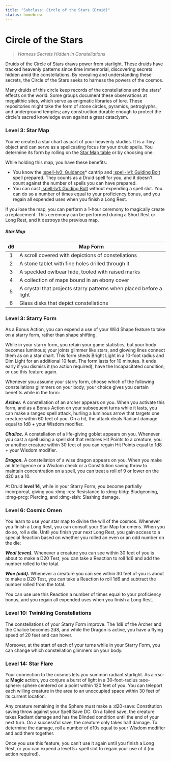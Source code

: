 ```yaml
---
title: "Subclass: Circle of the Stars (Druid)"
status: homebrew
---
```


<p style="display:none">
Harness Secrets Hidden in Constellations
</p>

# Circle of the Stars

> *Harness Secrets Hidden in Constellations*


Druids of the Circle of Stars draws power from starlight. These druids have tracked heavenly patterns since time immemorial, discovering secrets hidden amid the constellations. By revealing and understanding these secrets, the Circle of the Stars seeks to harness the powers of the cosmos.

Many druids of this circle keep records of the constellations and the stars' effects on the world. Some groups document these observations at megalithic sites, which serve as enigmatic libraries of lore. These repositories might take the form of stone circles, pyramids, petroglyphs, and underground temples; any construction durable enough to protect the circle's sacred knowledge even against a great cataclysm.

### Level 3: Star Map

You've created a star chart as part of your heavenly studies. It is a Tiny object and can serve as a spellcasting focus for your druid spells. You determine its form by rolling on the [Star Map table] or by choosing one.

[Star Map table]: #star-map

While holding this map, you have these benefits:

- You know the [:spell-lv0: Guidance]* cantrip and [:spell-lv1: Guiding Bolt] spell prepared. They counts as a Druid spell for you, and it doesn't count against the number of spells you can have prepared.
- You can cast [:spell-lv1: Guiding Bolt] without expending a spell slot. You can do so a number of times equal to your proficiency bonus, and you regain all expended uses when you finish a Long Rest.

[:spell-lv0: Guidance]: ../../spells/description/core/cantrip.md#guidance
[:spell-lv1: Guiding Bolt]: ../../spells/description/core/level-1.md#guiding-bolt
  
If you lose the map, you can perform a 1-hour ceremony to magically create a replacement. This ceremony can be performed during a Short Rest or Long Rest, and it destroys the previous map.

##### Star Map 

| d6 | Map Form |
|:-:|---|
| 1 | A scroll covered with depictions of constellations |
| 2 | A stone tablet with fine holes drilled through it |
| 3 | A speckled owlbear hide, tooled with raised marks |
| 4 | A collection of maps bound in an ebony cover |
| 5 | A crystal that projects starry patterns when placed before a light |
| 6 | Glass disks that depict constellations |

### Level 3: Starry Form

As a Bonus Action, you can expend a use of your Wild Shape feature to take on a starry form, rather than shape shifting.

While in your starry form, you retain your game statistics, but your body becomes luminous; your joints glimmer like stars, and glowing lines connect them as on a star chart. This form sheds Bright Light in a 10-foot radius and Dim Light for an additional 10 feet. The form lasts for 10 minutes. It ends early if you dismiss it (no action required), have the Incapacitated condition, or use this feature again.

Whenever you assume your starry form, choose which of the following constellations glimmers on your body; your choice gives you certain benefits while in the form:

***Archer.*** A constellation of an archer appears on you. When you activate this form, and as a Bonus Action on your subsequent turns while it lasts, you can make a ranged spell attack, hurling a luminous arrow that targets one creature within 60 feet of you. On a hit, the attack deals Radiant damage equal to 1d8 + your Wisdom modifier.

***Chalice.*** A constellation of a life-giving goblet appears on you. Whenever you cast a spell using a spell slot that restores Hit Points to a creature, you or another creature within 30 feet of you can regain Hit Points equal to 1d8 + your Wisdom modifier.

***Dragon.*** A constellation of a wise dragon appears on you. When you make an Intelligence or a Wisdom check or a Constitution saving throw to maintain concentration on a spell, you can treat a roll of 9 or lower on the d20 as a 10.

At Druid **level 14**, while in your Starry Form, you become partially incorporeal, giving you :dmg-res: Resistance to :dmg-bldg: Bludgeoning, :dmg-prcg: Piercing, and :dmg-slsh: Slashing damage.

### Level 6: Cosmic Omen

You learn to use your star map to divine the will of the cosmos. Whenever you finish a Long Rest, you can consult your Star Map for omens. When you do so, roll a die. Until you finish your next Long Rest, you gain access to a special Reaction based on whether you rolled an even or an odd number on the die:

***Weal (even).*** Whenever a creature you can see within 30 feet of you is about to make a D20 Test, you can take a Reaction to roll 1d6 and add the number rolled to the total.

***Woe (odd).*** Whenever a creature you can see within 30 feet of you is about to make a D20 Test, you can take a Reaction to roll 1d6 and subtract the number rolled from the total.

You can use use this Reaction a number of times equal to your proficiency bonus, and you regain all expended uses when you finish a Long Rest.

### Level 10: Twinkling Constellations

The constellations of your Starry Form improve. The 1d8 of the Archer and the Chalice becomes 2d8, and while the Dragon is active, you have a flying speed of 20 feet and can hover.

Moreover, at the start of each of your turns while in your Starry Form, you can change which constellation glimmers on your body.

### Level 14: Star Flare

Your connection to the cosmos lets you summon radiant starlight. As a :rsc-a: **Magic** action, you conjure a burst of light in a 30-foot-radius :aoe-sphere: sphere centered on a point within 120 feet of you. You can teleport each willing creature in the area to an unoccupied space within 30 feet of its current location.

Any creature remaining in the Sphere must make a :d20-save: Constitution saving throw against your Spell Save DC. On a failed save, the creature takes Radiant damage and has the Blinded condition until the end of your next turn. On a successful save, the creature only takes half damage. To determine the damage, roll a number of d10s equal to your Wisdom modifier and add them together.

Once you use this feature, you can't use it again until you finish a Long Rest, or you can expend a level 5+ spell slot to regain your use of it (no action required).